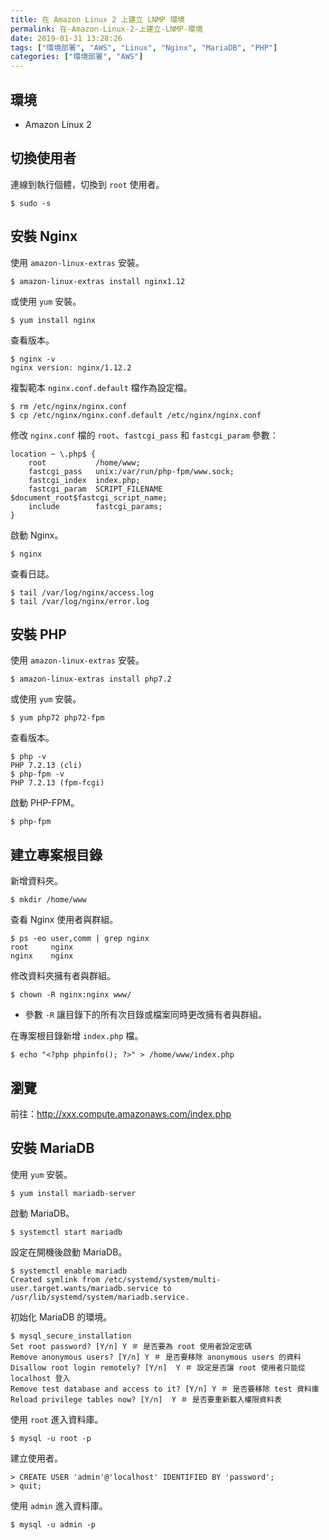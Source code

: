 ```yaml
---
title: 在 Amazon Linux 2 上建立 LNMP 環境
permalink: 在-Amazon-Linux-2-上建立-LNMP-環境
date: 2019-01-31 13:28:26
tags: ["環境部署", "AWS", "Linux", "Nginx", "MariaDB", "PHP"]
categories: ["環境部署", "AWS"]
---
```


## 環境
- Amazon Linux 2

## 切換使用者
連線到執行個體，切換到 `root` 使用者。
```
$ sudo -s
```

## 安裝 Nginx
使用 `amazon-linux-extras` 安裝。
```
$ amazon-linux-extras install nginx1.12
```

或使用 `yum` 安裝。
```
$ yum install nginx
```

查看版本。
```
$ nginx -v
nginx version: nginx/1.12.2
```

複製範本 `nginx.conf.default` 檔作為設定檔。
```
$ rm /etc/nginx/nginx.conf
$ cp /etc/nginx/nginx.conf.default /etc/nginx/nginx.conf
```

修改 `nginx.conf` 檔的 `root`、`fastcgi_pass` 和 `fastcgi_param` 參數：
```CONF
location ~ \.php$ {
    root           /home/www;
    fastcgi_pass   unix:/var/run/php-fpm/www.sock;
    fastcgi_index  index.php;
    fastcgi_param  SCRIPT_FILENAME  $document_root$fastcgi_script_name;
    include        fastcgi_params;
}
```

啟動 Nginx。
```
$ nginx
```

查看日誌。
```
$ tail /var/log/nginx/access.log
$ tail /var/log/nginx/error.log
```

## 安裝 PHP
使用 `amazon-linux-extras` 安裝。
```
$ amazon-linux-extras install php7.2
```

或使用 `yum` 安裝。
```
$ yum php72 php72-fpm
```

查看版本。
```
$ php -v
PHP 7.2.13 (cli)
$ php-fpm -v
PHP 7.2.13 (fpm-fcgi)
```

啟動 PHP-FPM。
```
$ php-fpm
```

## 建立專案根目錄
新增資料夾。
```
$ mkdir /home/www
```

查看 Nginx 使用者與群組。
```
$ ps -eo user,comm | grep nginx
root     nginx
nginx    nginx
```

修改資料夾擁有者與群組。
```
$ chown -R nginx:nginx www/
```
- 參數 `-R` 讓目錄下的所有次目錄或檔案同時更改擁有者與群組。

在專案根目錄新增 `index.php` 檔。
```
$ echo "<?php phpinfo(); ?>" > /home/www/index.php
```

## 瀏覽
前往：http://xxx.compute.amazonaws.com/index.php

## 安裝 MariaDB
使用 `yum` 安裝。
```
$ yum install mariadb-server
```

啟動 MariaDB。
```
$ systemctl start mariadb
```

設定在開機後啟動 MariaDB。
```
$ systemctl enable mariadb
Created symlink from /etc/systemd/system/multi-user.target.wants/mariadb.service to /usr/lib/systemd/system/mariadb.service.
```

初始化 MariaDB 的環境。
```
$ mysql_secure_installation
Set root password? [Y/n] Y ＃ 是否要為 root 使用者設定密碼
Remove anonymous users? [Y/n] Y ＃ 是否要移除 anonymous users 的資料
Disallow root login remotely? [Y/n]  Y ＃ 設定是否讓 root 使用者只能從 localhost 登入
Remove test database and access to it? [Y/n] Y ＃ 是否要移除 test 資料庫
Reload privilege tables now? [Y/n]  Y ＃ 是否要重新載入權限資料表
```

使用 `root` 進入資料庫。
```
$ mysql -u root -p
```

建立使用者。
```
> CREATE USER 'admin'@'localhost' IDENTIFIED BY 'password';
> quit;
```

使用 `admin` 進入資料庫。
```
$ mysql -u admin -p
```
